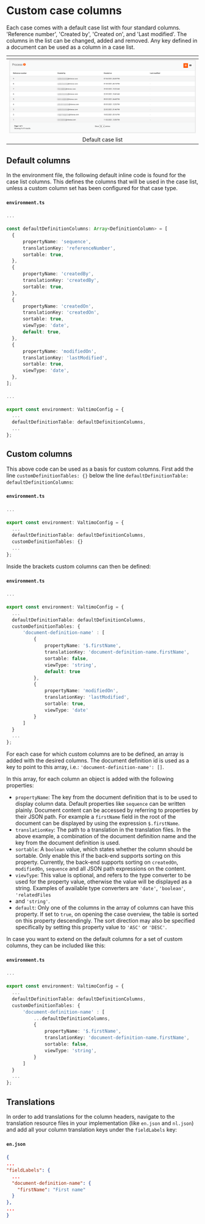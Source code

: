 # Custom case columns

Each case comes with a default case list with four standard columns. 'Reference number', 'Created by', 'Created on',
and 'Last modified'. The columns in the list can be changed, added and removed. Any key defined in a document can be
used as a column in a case list.

| <!-- -->                                                      |
|---------------------------------------------------------------|
| ![Default case detail list](img/default-case-detail-list.png) |
| <center>Default case list</center>                            |

## Default columns

In the environment file, the following default inline code is found for the case list columns. This defines the columns
that will be used in the case list, unless a custom column set has been configured for that case type.

#### **`environment.ts`**
  ```typescript
...

const defaultDefinitionColumns: Array<DefinitionColumn> = [
    {
        propertyName: 'sequence',
        translationKey: 'referenceNumber',
        sortable: true,
    },
    {
        propertyName: 'createdBy',
        translationKey: 'createdBy',
        sortable: true,
    },
    {
        propertyName: 'createdOn',
        translationKey: 'createdOn',
        sortable: true,
        viewType: 'date',
        default: true,
    },
    {
        propertyName: 'modifiedOn',
        translationKey: 'lastModified',
        sortable: true,
        viewType: 'date',
    },
];

...

export const environment: ValtimoConfig = {
    ...
    defaultDefinitionTable: defaultDefinitionColumns,
    ...
};
  ```

## Custom columns

This above code can be used as a basis for custom columns. First add the line `customDefinitionTables: {}` below the
line `defaultDefinitionTable: defaultDefinitionColumns`:

#### **`environment.ts`**
  ```typescript
...

export const environment: ValtimoConfig = {
    ...
    defaultDefinitionTable: defaultDefinitionColumns,
    customDefinitionTables: {}
    ...
};
  ```

Inside the brackets custom columns can then be defined:

#### **`environment.ts`**
  ```typescript
...

export const environment: ValtimoConfig = {
    ...
    defaultDefinitionTable: defaultDefinitionColumns,
    customDefinitionTables: {
        'document-definition-name' : [
            {
                propertyName: '$.firstName',
                translationKey: 'document-definition-name.firstName',
                sortable: false,
                viewType: 'string',
                default: true
            },
            {
                propertyName: 'modifiedOn',
                translationKey: 'lastModified',
                sortable: true,
                viewType: 'date'
            }
        ]
    }
    ...
};
  ```

For each case for which custom columns are to be defined, an array is added with the desired columns. The document
definition id is used as a key to point to this array, i.e.:  `'document-definition-name': []`.

In this array, for each column an object is added with the following properties:

- `propertyName`: The key from the document definition that is to be used to display column data. Default properties
like `sequence` can be written plainly. Document content can be accessed by referring to properties by their JSON path.
For example a `firstName` field in the root of the document can be displayed by using the expression `$.firstName`.
- `translationKey`: The path to a translation in the translation files. In the above example, a combination of the
document definition name and the key from the document definition is used.
- `sortable`: A `boolean` value, which states whether the column should be sortable. Only enable this if the back-end
supports sorting on this property. Currently, the back-end supports sorting on `createdOn`, `modifiedOn`, `sequence` and
all JSON path expressions on the content.
- `viewType`: This value is optional, and refers to the type converter to be used for the property value, otherwise the
value will be displayed as a string. Examples of available type converters are `'date'`, `'boolean'`, `'relatedFiles `
- and `'string'`.
- `default`: Only one of the columns in the array of columns can have this property. If set to `true`, on opening the
case overview, the table is sorted on this property descendingly. The sort direction may also be specified specifically
by setting this property value to `'ASC'` or `'DESC'`.

In case you want to extend on the default columns for a set of custom columns, they can be included like this:

#### **`environment.ts`**
  ```typescript
...

export const environment: ValtimoConfig = {
    ...
    defaultDefinitionTable: defaultDefinitionColumns,
    customDefinitionTables: {
        'document-definition-name' : [
            ...defaultDefinitionColumns,
            {
                propertyName: '$.firstName',
                translationKey: 'document-definition-name.firstName',
                sortable: false,
                viewType: 'string',
            }
        ]
    }
    ...
};
  ```

## Translations

In order to add translations for the column headers, navigate to the translation resource files in your implementation
(like `en.json` and `nl.json`) and add all your column translation keys under the `fieldLabels` key:

#### **`en.json`**
  ```json
{
  ...
  "fieldLabels": {
    ...
    "document-definition-name": {
      "firstName": "First name"
    }
  },
  ...
}
  ```